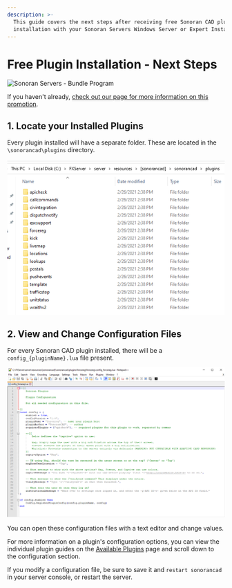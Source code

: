 ```yaml
---
description: >-
  This guide covers the next steps after receiving free Sonoran CAD plugin
  installation with your Sonoran Servers Windows Server or Expert Installation.
---
```


# Free Plugin Installation - Next Steps

![Sonoran Servers - Bundle Program](../../.gitbook/assets/banner\_update-1.png)

If you haven't already, [check out our page for more information on this promotion](../../pricing/faq/bundle-discount-sonoran-servers.md).

## 1. Locate your Installed Plugins

Every plugin installed will have a separate folder. These are located in the `\sonorancad\plugins` directory.

![Sonoran CAD - Plugin Folders](<../../.gitbook/assets/image (201).png>)

## 2. View and Change Configuration Files

For every Sonoran CAD plugin installed, there will be a `config_{pluginName}.lua` file present.

![Sonoran CAD - Plugin Config File](<../../.gitbook/assets/image (141).png>)

You can open these configuration files with a text editor and change values.

For more information on a plugin's configuration options, you can view the individual plugin guides on the [Available Plugins](available-plugins/) page and scroll down to the configuration section.

If you modify a configuration file, be sure to save it and `restart sonorancad` in your server console, or restart the server.
